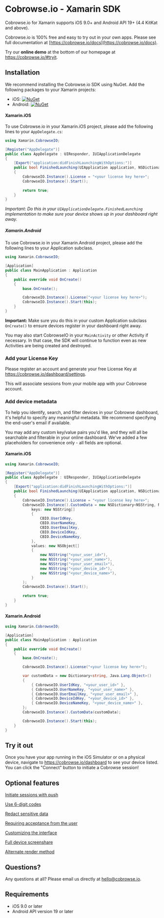 # Cobrowse.io - Xamarin SDK

Cobrowse.io for Xamarin supports iOS 9.0+ and Android API 19+ (4.4 KitKat and above).

Cobrowse.io is 100% free and easy to try out in your own apps. Please see full documentation at [https://cobrowse.io/docs](https://cobrowse.io/docs).

Try our **online demo** at the bottom of our homepage at <https://cobrowse.io/#tryit>.

## Installation

We recommend installing the Cobrowse.io SDK using NuGet. Add the following packages to your Xamarin projects:

- iOS: [![NuGet](https://img.shields.io/nuget/v/CobrowseIO.iOS.svg?label=CobrowseIO.iOS)](https://www.nuget.org/packages/CobrowseIO.iOS/)
- Android: [![NuGet](https://img.shields.io/nuget/v/CobrowseIO.Android.svg?label=CobrowseIO.Android)](https://www.nuget.org/packages/CobrowseIO.Android/)

#### Xamarin.iOS

To use Cobrowse.io in your Xamarin.iOS project, please add the following lines to your `AppDelegate.cs`:

```cs
using Xamarin.CobrowseIO;

[Register("AppDelegate")]
public class AppDelegate : UIResponder, IUIApplicationDelegate
{
    [Export("application:didFinishLaunchingWithOptions:")]
    public bool FinishedLaunching(UIApplication application, NSDictionary launchOptions)
    {
        CobrowseIO.Instance().License = "<your license key here>";
        CobrowseIO.Instance().Start();
        
        return true;
    }
}
```

*Important: Do this in your `UIApplicationDelegate.FinishedLaunching` implementation to make sure your device shows up in your dashboard right away.*

##### Xamarin.Android

To use Cobrowse.io in your Xamarin.Android project, please add the following lines to your Application subclass.

```cs
using Xamarin.CobrowseIO;

[Application]
public class MainApplication : Application
{
    public override void OnCreate()
    {
        base.OnCreate();

        CobrowseIO.Instance().License("<your license key here>");
        CobrowseIO.Instance().Start(this);
    }
}
```

**Important:** Make sure you do this in your custom Application subclass `OnCreate()` to ensure devices register in your dashboard right away.

You may also start CobrowseIO in your `MainActivity` or other Activity if necessary. In that case, the SDK will continue to function even as new Activities are being created and destroyed.

### Add your License Key

Please register an account and generate your free License Key at <https://cobrowse.io/dashboard/settings>.

This will associate sessions from your mobile app with your Cobrowse account.

### Add device metadata

To help you identify, search, and filter devices in your Cobrowse dashboard, it's helpful to specify any meaningful metadata. We recommend specifying the end-user's email if available.

You may add any custom key/value pairs you'd like, and they will all be searchable and filterable in your online dashboard. We've added a few placeholders for convenience only - all fields are optional.

#### Xamarin.iOS

```cs
using Xamarin.CobrowseIO;

[Register("AppDelegate")]
public class AppDelegate : UIResponder, IUIApplicationDelegate
{
    [Export("application:didFinishLaunchingWithOptions:")]
    public bool FinishedLaunching(UIApplication application, NSDictionary launchOptions)
    {
        CobrowseIO.Instance().License = "<your license key here>";
        CobrowseIO.Instance().CustomData = new NSDictionary<NSString, NSObject>(
            keys: new NSString[]
            {
                CBIO.UserIdKey,
                CBIO.UserNameKey,
                CBIO.UserEmailKey,
                CBIO.DeviceIdKey,
                CBIO.DeviceNameKey,
            },
            values: new NSObject[]
            {
                new NSString("<your_user_id>"),
                new NSString("<your_user_name>"),
                new NSString("<your_user_email>"),
                new NSString("<your_device_id>"),
                new NSString("<your_device_name>"),
            }
        );
        CobrowseIO.Instance().Start();
        
        return true;
    }
}
```

#### Xamarin.Android

```cs
using Xamarin.CobrowseIO;

[Application]
public class MainApplication : Application
{
    public override void OnCreate()
    {
        base.OnCreate();

        CobrowseIO.Instance().License("<your license key here>");

        var customData = new Dictionary<string, Java.Lang.Object>()
        {
            { CobrowseIO.UserIdKey, "<your_user_id>" },
            { CobrowseIO.UserNameKey, "<your_user_name>" },
            { CobrowseIO.UserEmailKey, "<your_user_email>" },
            { CobrowseIO.DeviceIdKey, "<your_device_id>" },
            { CobrowseIO.DeviceNameKey, "<your_device_name>" },
        };
        CobrowseIO.Instance().CustomData(customData);

        CobrowseIO.Instance().Start(this);
    }
}
```

## Try it out

Once you have your app running in the iOS Simulator or on a physical device, navigate to <https://cobrowse.io/dashboard> to see your device listed. You can click the "Connect" button to initiate a Cobrowse session!

## Optional features

[Initiate sessions with push](./docs/initiate-with-push.md)

[Use 6-digit codes](./docs/user-generated-codes.md)

[Redact sensitive data](./docs/redact-sensitive-data.md)

[Requiring acceptance from the user](./docs/require-user-consent.md)

[Customizing the interface](./docs/customizing-the-interface.md)

[Full device screenshare](./docs/full-device-screenshare.md)

[Alternate render method](./docs/alternate-render-method.md)

## Questions?
Any questions at all? Please email us directly at [hello@cobrowse.io](mailto:hello@cobrowse.io).

## Requirements

* iOS 9.0 or later
* Android API version 19 or later
